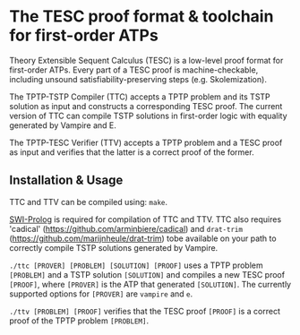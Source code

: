 # The TESC proof format & toolchain for first-order ATPs

Theory Extensible Sequent Calculus (TESC) is a low-level 
proof format for first-order ATPs. Every part of a TESC proof is 
machine-checkable, including unsound satisfiability-preserving 
steps (e.g. Skolemization).

The TPTP-TSTP Compiler (TTC) accepts a TPTP problem and its TSTP solution 
as input and constructs a corresponding TESC proof. The current version of 
TTC can compile TSTP solutions in first-order logic with equality generated 
by Vampire and E.

The TPTP-TESC Verifier (TTV) accepts a TPTP problem and a TESC proof as 
input and verifies that the latter is a correct proof of the former.

## Installation & Usage 

TTC and TTV can be compiled using: `make`.

[SWI-Prolog](https://www.swi-prolog.org/) is required for compilation of TTC and TTV.
TTC also requires 'cadical' (https://github.com/arminbiere/cadical) and `drat-trim`
(https://github.com/marijnheule/drat-trim) tobe available on your path to correctly 
compile TSTP solutions generated by Vampire.

`./ttc [PROVER] [PROBLEM] [SOLUTION] [PROOF]` uses a TPTP problem `[PROBLEM]` 
and a TSTP solution `[SOLUTION]` and compiles a new TESC proof `[PROOF]`,
where `[PROVER]` is the ATP that generated `[SOLUTION]`. The currently supported 
options for `[PROVER]` are `vampire` and `e`.

`./ttv [PROBLEM] [PROOF]` verifies that the TESC proof `[PROOF]` is a 
correct proof of the TPTP problem `[PROBLEM]`. 
